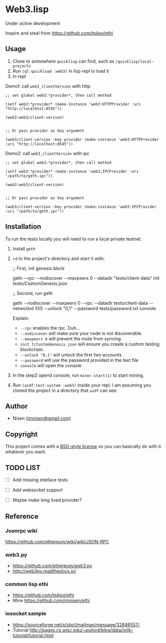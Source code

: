 

# Web3.lisp

Under active development

Inspire and steal from  <https://github.com/tsikov/ethi>


## Usage

1.  Clone to somewhere `quicklisp` can find, such as `/quicklisp/local-projects`
2.  Run `(ql:quickload :web3)` in lisp repl to load it
3.  In repl

Demo1: call `web3_clientVersion` with http

    
    ;; set global web3:*provider*, then call method
    
    (setf web3:*provider* (make-instance 'web3:HTTPProvider :uri "http://localhost:8545"))
    
    (web3:web3/client-version)
    
    
    ;; Or pass provider as key argument
    
    (web3/client-version :key provider (make-instance 'web3:HTTPProvider :uri "http://localhost:8545"))

Demo2: call `web3_clientVersion` with ipc

    
    ;; set global web3:*provider*, then call method
    
    (setf web3:*provider* (make-instance 'web3:IPCProvider :uri "/path/to/geth.ipc"))
    
    (web3:web3/client-version)
    
    
    ;; Or pass provider as key argument
    
    (web3/client-version :key provider (make-instance 'web3:IPCProvider :uri "/path/to/geth.ipc"))


## Installation

To run the tests locally you will need to run a local private testnet.

1.  Install `geth`
2.  `cd` to the project's directory and start it with:

    ;; First, init genesis block
    
    geth --rpc --nodiscover --maxpeers 0 --datadir "tests/client-data" init tests/CustomGenesis.json
    
    ;; Second, run geth
    
    geth --nodiscover --maxpeers 0 --rpc --datadir tests/client-data --networkid 555 --unlock "0,1" --password tests/password.txt console
    
    Explain:
    - `--rpc` enables the rpc. Duh...
    - `--nodiscover` will make sure your node is not discoverable.
    - `--maxpeers 0` will prevent the node from syncing.
    - `init t/CustomGenesis.json` will ensure you create a custom testing blockchain.
    - `--unlock "0,1"` will unlock the first two accounts
    - `--password` will use the password provided in the text file
    - `console` will open the console

1.  In the step2 opend console, run `miner.start(1)` to start mining.

2.  Run `(asdf:test-system :web3)` inside your repl. I am assuming you cloned the project in a directory that `asdf` can see.


## Author

-   Nisen (imnisen@gmail.com)


## Copyright

This project comes with a [BSD-style license](https://opensource.org/licenses/bsd-license.php) so you can basically do with it whatever you want.


## TODO LIST

-   [ ] Add missing inteface tests
-   [ ] Add websocket support
-   [ ] Maybe make long lived provider?


## Reference


### Jsonrpc wiki

<https://github.com/ethereum/wiki/wiki/JSON-RPC>


### web3.py

-   <https://github.com/ethereum/web3.py>
-   <http://web3py.readthedocs.io/>


### common lisp ethi

-   <https://github.com/tsikov/ethi>
-   Mine <https://github.com/imnisen/ethi>


### iosocket sample

-   <https://sourceforge.net/p/sbcl/mailman/message/32846557/>
-   Tutorial <http://pages.cs.wisc.edu/~psilord/blog/data/iolib-tutorial/tutorial.html>

